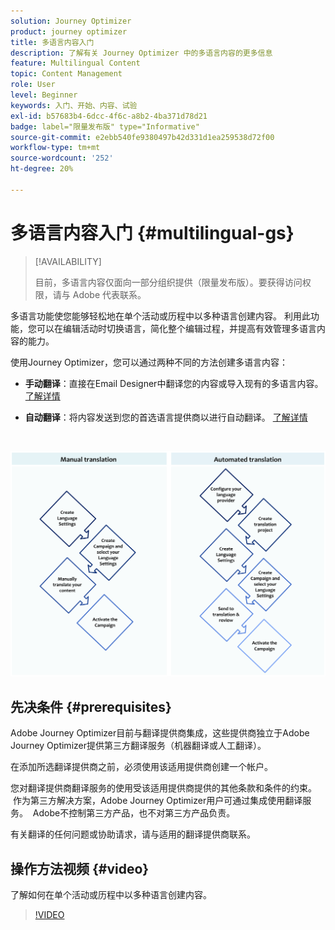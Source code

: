 ```yaml
---
solution: Journey Optimizer
product: journey optimizer
title: 多语言内容入门
description: 了解有关 Journey Optimizer 中的多语言内容的更多信息
feature: Multilingual Content
topic: Content Management
role: User
level: Beginner
keywords: 入门、开始、内容、试验
exl-id: b57683b4-6dcc-4f6c-a8b2-4ba371d78d21
badge: label="限量发布版" type="Informative"
source-git-commit: e2ebb540fe9380497b42d331d1ea259538d72f00
workflow-type: tm+mt
source-wordcount: '252'
ht-degree: 20%

---
```


# 多语言内容入门 {#multilingual-gs}

>[!AVAILABILITY]
>
>目前，多语言内容仅面向一部分组织提供（限量发布版）。要获得访问权限，请与 Adobe 代表联系。

多语言功能使您能够轻松地在单个活动或历程中以多种语言创建内容。 利用此功能，您可以在编辑活动时切换语言，简化整个编辑过程，并提高有效管理多语言内容的能力。

使用Journey Optimizer，您可以通过两种不同的方法创建多语言内容：

* **手动翻译**：直接在Email Designer中翻译您的内容或导入现有的多语言内容。 [了解详情](multilingual-manual.md)

* **自动翻译**：将内容发送到您的首选语言提供商以进行自动翻译。 [了解详情](multilingual-automated.md)

</br>

![](assets/translation_schema.png)

## 先决条件 {#prerequisites}

Adobe Journey Optimizer目前与翻译提供商集成，这些提供商独立于Adobe Journey Optimizer提供第三方翻译服务（机器翻译或人工翻译）。

在添加所选翻译提供商之前，必须使用该适用提供商创建一个帐户。

您对翻译提供商翻译服务的使用受该适用提供商提供的其他条款和条件的约束。  作为第三方解决方案，Adobe Journey Optimizer用户可通过集成使用翻译服务。  Adobe不控制第三方产品，也不对第三方产品负责。

有关翻译的任何问题或协助请求，请与适用的翻译提供商联系。

## 操作方法视频 {#video}

了解如何在单个活动或历程中以多种语言创建内容。

>[!VIDEO](https://video.tv.adobe.com/v/3430921/)
